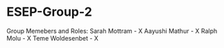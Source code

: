 # ESEP-Group-2
Group Memebers and Roles:
Sarah Mottram - X
Aayushi Mathur - X
Ralph Molu - X
Teme Woldesenbet - X
